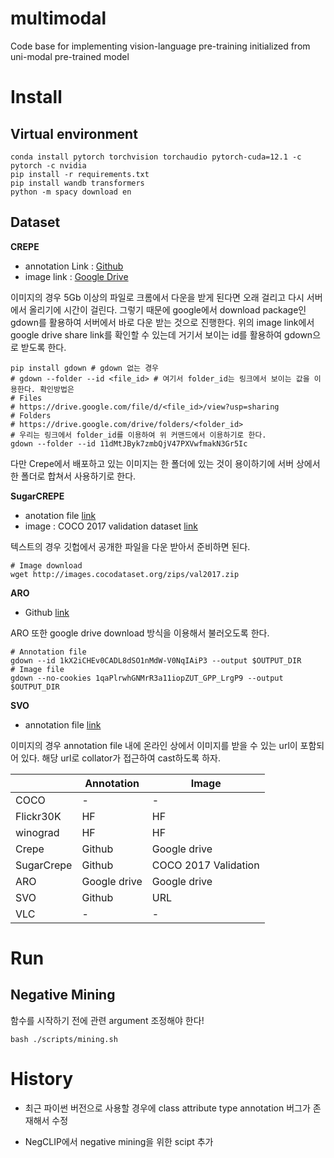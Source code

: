 # multimodal
Code base for implementing vision-language pre-training initialized from uni-modal pre-trained model

# Install

## Virtual environment
```
conda install pytorch torchvision torchaudio pytorch-cuda=12.1 -c pytorch -c nvidia
pip install -r requirements.txt
pip install wandb transformers
python -m spacy download en
```

## Dataset

**CREPE**

- annotation Link : [Github](https://github.com/RAIVNLab/CREPE/tree/master/data)
- image link : [Google Drive](https://drive.google.com/drive/folders/11dMtJByk7zmbQjV47PXVwfmakN3Gr5Ic)

이미지의 경우 5Gb 이상의 파일로 크롬에서 다운을 받게 된다면 오래 걸리고 다시 서버에서 올리기에 시간이 걸린다. 그렇기 때문에 google에서 download package인 gdown를 활용하여 서버에서 바로 다운 받는 것으로 진행한다. 위의 image link에서 google drive share link를 확인할 수 있는데 거기서 보이는 id를 활용하여 gdown으로 받도록 한다.
```
pip install gdown # gdown 없는 경우
# gdown --folder --id <file_id> # 여기서 folder_id는 링크에서 보이는 값을 이용한다. 확인방법은 
# Files
# https://drive.google.com/file/d/<file_id>/view?usp=sharing
# Folders
# https://drive.google.com/drive/folders/<folder_id>
# 우리는 링크에서 folder_id를 이용하여 위 커맨드에서 이용하기로 한다.
gdown --folder --id 11dMtJByk7zmbQjV47PXVwfmakN3Gr5Ic
```

다만 Crepe에서 배포하고 있는 이미지는 한 폴더에 있는 것이 용이하기에 서버 상에서 한 폴더로 합쳐서 사용하기로 한다.

**SugarCREPE**

- anotation file [link](https://github.com/RAIVNLab/sugar-crepe/tree/main/data)
- image : COCO 2017 validation dataset [link](https://cocodataset.org/#download)


텍스트의 경우 깃헙에서 공개한 파일을 다운 받아서 준비하면 된다.
```
# Image download
wget http://images.cocodataset.org/zips/val2017.zip
```

**ARO**

- Github [link](https://github.com/mertyg/vision-language-models-are-bows/blob/main/dataset_zoo/aro_datasets.py)


ARO 또한 google drive download 방식을 이용해서 불러오도록 한다.
```
# Annotation file
gdown --id 1kX2iCHEv0CADL8dSO1nMdW-V0NqIAiP3 --output $OUTPUT_DIR
# Image file
gdown --no-cookies 1qaPlrwhGNMrR3a11iopZUT_GPP_LrgP9 --output $OUTPUT_DIR
```

**SVO**
- annotation file [link](https://github.com/google-deepmind/svo_probes)

이미지의 경우 annotation file 내에 온라인 상에서 이미지를 받을 수 있는 url이 포함되어 있다. 해당 url로 collator가 접근하여 cast하도록 하자.

|            | Annotation  | Image               |
|------------|-------------|---------------------|
| COCO       | -           | -                   |
| Flickr30K  | HF          | HF                  |
| winograd   | HF          | HF                  |
| Crepe      | Github      | Google drive        |
| SugarCrepe | Github      | COCO 2017 Validation|
| ARO        | Google drive| Google drive        |
| SVO        | Github      | URL                 |
| VLC        | -           | -                   |




# Run

## Negative Mining

함수를 시작하기 전에 관련 argument 조정해야 한다!


```
bash ./scripts/mining.sh
```

# History

- 최근 파이썬 버전으로 사용할 경우에 class attribute type annotation 버그가 존재해서 수정

- NegCLIP에서 negative mining을 위한 scipt 추가